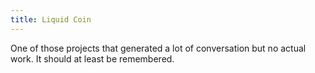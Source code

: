```yaml
---
title: Liquid Coin
---
```


One of those projects that generated a lot of conversation but no actual work. It should at least be remembered.
